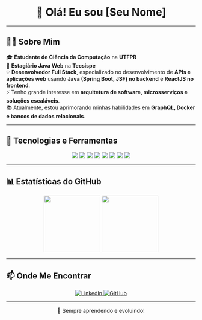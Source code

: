 <h1 align="center">👋 Olá! Eu sou [Seu Nome] </h1>

---

## 👨‍💻 Sobre Mim  
🎓 **Estudante de Ciência da Computação** na **UTFPR**  
💼 **Estagiário Java Web** na **Tecsispe**  
💡 **Desenvolvedor Full Stack**, especializado no desenvolvimento de **APIs e aplicações web** usando **Java (Spring Boot, JSF) no backend** e **ReactJS no frontend**.  
⚡ Tenho grande interesse em **arquitetura de software, microsserviços e soluções escaláveis**.  
📚 Atualmente, estou aprimorando minhas habilidades em **GraphQL, Docker e bancos de dados relacionais**.  

---

## 🚀 Tecnologias e Ferramentas  

<div align="center">
  <img src="https://img.shields.io/badge/Java-007396?style=for-the-badge&logo=java&logoColor=white">
  <img src="https://img.shields.io/badge/Spring%20Boot-6DB33F?style=for-the-badge&logo=spring&logoColor=white">
  <img src="https://img.shields.io/badge/JSF-323330?style=for-the-badge&logo=java&logoColor=white">
  <img src="https://img.shields.io/badge/React-61DAFB?style=for-the-badge&logo=react&logoColor=black">
  <img src="https://img.shields.io/badge/PostgreSQL-316192?style=for-the-badge&logo=postgresql&logoColor=white">
  <img src="https://img.shields.io/badge/GraphQL-E10098?style=for-the-badge&logo=graphql&logoColor=white">
  <img src="https://img.shields.io/badge/Git-F05032?style=for-the-badge&logo=git&logoColor=white">
  <img src="https://img.shields.io/badge/Docker-2496ED?style=for-the-badge&logo=docker&logoColor=white">
</div>

---

## 📊 Estatísticas do GitHub  

<div align="center">
  <img height="150em" src="https://github-readme-stats.vercel.app/api?username=seu-usuario&show_icons=true&theme=radical">
  <img height="150em" src="https://github-readme-stats.vercel.app/api/top-langs/?username=seu-usuario&layout=compact&theme=radical">
</div>

---

## 📫 Onde Me Encontrar  

<div align="center">
  <a href="https://www.linkedin.com/in/seu-perfil">
    <img src="https://img.shields.io/badge/LinkedIn-blue?style=for-the-badge&logo=linkedin" alt="LinkedIn">
  </a>
  <a href="https://github.com/seu-usuario">
    <img src="https://img.shields.io/badge/GitHub-black?style=for-the-badge&logo=github" alt="GitHub">
  </a>
</div>

---

<p align="center">🚀 Sempre aprendendo e evoluindo!</p>
